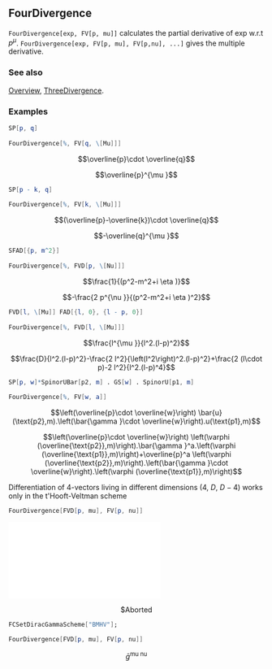 ## FourDivergence

`FourDivergence[exp, FV[p, mu]]` calculates the partial derivative of exp w.r.t $p^{\mu }$. `FourDivergence[exp, FV[p, mu], FV[p,nu], ...]` gives the multiple derivative.

### See also

[Overview](Extra/FeynCalc.md), [ThreeDivergence](ThreeDivergence.md).

### Examples

```mathematica
SP[p, q] 
 
FourDivergence[%, FV[q, \[Mu]]]
```

$$\overline{p}\cdot \overline{q}$$

$$\overline{p}^{\mu }$$

```mathematica
SP[p - k, q] 
 
FourDivergence[%, FV[k, \[Mu]]]
```

$$(\overline{p}-\overline{k})\cdot \overline{q}$$

$$-\overline{q}^{\mu }$$

```mathematica
SFAD[{p, m^2}] 
 
FourDivergence[%, FVD[p, \[Nu]]]
```

$$\frac{1}{(p^2-m^2+i \eta )}$$

$$-\frac{2 p^{\nu }}{(p^2-m^2+i \eta )^2}$$

```mathematica
FVD[l, \[Mu]] FAD[{l, 0}, {l - p, 0}] 
 
FourDivergence[%, FVD[l, \[Mu]]]
```

$$\frac{l^{\mu }}{l^2.(l-p)^2}$$

$$\frac{D}{l^2.(l-p)^2}-\frac{2 l^2}{\left(l^2\right)^2.(l-p)^2}+\frac{2 (l\cdot p)-2 l^2}{l^2.(l-p)^4}$$

```mathematica
SP[p, w]*SpinorUBar[p2, m] . GS[w] . SpinorU[p1, m] 
 
FourDivergence[%, FV[w, a]]
```

$$\left(\overline{p}\cdot \overline{w}\right) \bar{u}(\text{p2},m).\left(\bar{\gamma }\cdot \overline{w}\right).u(\text{p1},m)$$

$$\left(\overline{p}\cdot \overline{w}\right) \left(\varphi (\overline{\text{p2}},m)\right).\bar{\gamma }^a.\left(\varphi (\overline{\text{p1}},m)\right)+\overline{p}^a \left(\varphi (\overline{\text{p2}},m)\right).\left(\bar{\gamma }\cdot \overline{w}\right).\left(\varphi (\overline{\text{p1}},m)\right)$$

Differentiation of $4$-vectors living  in different dimensions ($4$, $D$, $D-4$) works only in the t'Hooft-Veltman scheme

```mathematica
FourDivergence[FVD[p, mu], FV[p, nu]]
```

![0n13hj2mmcy3r](img/0n13hj2mmcy3r.pdf)

$$\text{\$Aborted}$$

```mathematica
FCSetDiracGammaScheme["BMHV"];
```

```mathematica
FourDivergence[FVD[p, mu], FV[p, nu]]
```

$$\bar{g}^{\text{mu}\;\text{nu}}$$